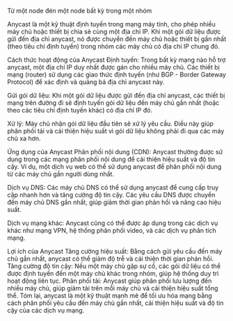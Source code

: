 Từ một node đén một node bất kỳ trong một nhóm

Anycast là một kỹ thuật định tuyến trong mạng máy tính, cho phép nhiều máy chủ hoặc thiết bị chia sẻ cùng một địa chỉ IP. Khi một gói dữ liệu được gửi đến địa chỉ anycast, nó được chuyển đến máy chủ hoặc thiết bị gần nhất (theo tiêu chí định tuyến) trong nhóm các máy chủ có địa chỉ IP chung đó.

Cách thức hoạt động của Anycast
Định tuyến: Trong bất kỳ mạng nào hỗ trợ anycast, một địa chỉ IP duy nhất được gán cho nhiều máy chủ. Các thiết bị mạng (router) sử dụng các giao thức định tuyến (như BGP - Border Gateway Protocol) để xác định và quảng bá địa chỉ anycast này.

Gửi gói dữ liệu: Khi một gói dữ liệu được gửi đến địa chỉ anycast, các thiết bị mạng trên đường đi sẽ định tuyến gói dữ liệu đến máy chủ gần nhất (hoặc theo các tiêu chí định tuyến khác) có địa chỉ IP đó.

Xử lý: Máy chủ nhận gói dữ liệu đầu tiên sẽ xử lý yêu cầu. Điều này giúp phân phối tải và cải thiện hiệu suất vì gói dữ liệu không phải đi qua các máy chủ xa hơn.

Ứng dụng của Anycast
Phân phối nội dung (CDN): Anycast thường được sử dụng trong các mạng phân phối nội dung để cải thiện hiệu suất và độ tin cậy. Ví dụ, một dịch vụ web có thể sử dụng anycast để phân phối nội dung từ các máy chủ gần người dùng nhất.

Dịch vụ DNS: Các máy chủ DNS có thể sử dụng anycast để cung cấp truy cập nhanh hơn và tăng cường độ tin cậy. Các yêu cầu DNS được chuyển đến máy chủ DNS gần nhất, giúp giảm thời gian phản hồi và nâng cao hiệu suất.

Dịch vụ mạng khác: Anycast cũng có thể được áp dụng trong các dịch vụ khác như mạng VPN, hệ thống phân phối video, và các dịch vụ phân tích mạng.

Lợi ích của Anycast
Tăng cường hiệu suất: Bằng cách gửi yêu cầu đến máy chủ gần nhất, anycast có thể giảm độ trễ và cải thiện thời gian phản hồi.
Tăng cường độ tin cậy: Nếu một máy chủ gặp sự cố, các gói dữ liệu có thể được định tuyến đến một máy chủ khác trong nhóm, giúp hệ thống duy trì hoạt động liên tục.
Phân phối tải: Anycast giúp phân phối lưu lượng đến nhiều máy chủ, giúp giảm tải trên mỗi máy chủ và cải thiện hiệu suất tổng thể.
Tóm lại, anycast là một kỹ thuật mạnh mẽ để tối ưu hóa mạng bằng cách phân phối yêu cầu đến máy chủ gần nhất, cải thiện hiệu suất và độ tin cậy của các dịch vụ mạng.